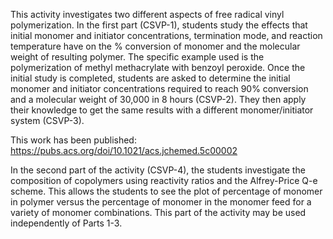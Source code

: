 This activity investigates two different aspects of free radical vinyl polymerization. In the first part (CSVP-1), students study the effects that initial monomer and initiator concentrations, termination mode, and reaction temperature have on the % conversion of monomer and the molecular weight of resulting polymer. The specific example used is the polymerization of methyl methacrylate with benzoyl peroxide. Once the initial study is completed, students are asked to determine the initial monomer and initiator concentrations required to reach 90% conversion and a molecular weight of 30,000 in 8 hours (CSVP-2). They then apply their knowledge to get the same results with a different monomer/initiator system (CSVP-3). 

This work has been published: https://pubs.acs.org/doi/10.1021/acs.jchemed.5c00002

In the second part of the activity (CSVP-4), the students investigate the composition of copolymers using reactivity ratios and the Alfrey-Price Q-e scheme. This allows the students to see the plot of percentage of monomer in polymer versus the percentage of monomer in the monomer feed for a variety of monomer combinations. This part of the activity may be used independently of Parts 1-3.
